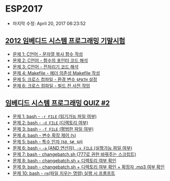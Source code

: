 <!-- Author: Jongmin Kim <jmkim@pukyong.ac.kr> -->
# ESP2017
- 마지막 수정: April 20, 2017 06:23:52

<!-- Notice:
    이 문서는 Markdown 문서입니다.

    Markdown reader (Chrome extension)
        - 다운로드 URL: https://chrome.google.com/webstore/detail/markdown-reader/gpoigdifkoadgajcincpilkjmejcaanc?utm_source=chrome-app-launcher-info-dialog
        - 설치 후 chrome://extensions/ 에서 "Allow access to file URLs"에 체크하세요.
        - 설치가 끝나면 Chrome으로 이 문서를 열어주세요.
-->

## [2012 임베디드 시스템 프로그래밍 기말시험]( https://github.com/kdzlvaids/esp2017/blob/master/md/2012%20%EC%9E%84%EB%B2%A0%EB%94%94%EB%93%9C%20%EC%8B%9C%EC%8A%A4%ED%85%9C%20%ED%94%84%EB%A1%9C%EA%B7%B8%EB%9E%98%EB%B0%8D%20%EA%B8%B0%EB%A7%90%EC%8B%9C%ED%97%98.md#2012-임베디드-시스템-프로그래밍-기말시험 )
- [문제 1: C언어 - 문자열 복사 함수 작성]( https://github.com/kdzlvaids/esp2017/blob/master/md/2012%20%EC%9E%84%EB%B2%A0%EB%94%94%EB%93%9C%20%EC%8B%9C%EC%8A%A4%ED%85%9C%20%ED%94%84%EB%A1%9C%EA%B7%B8%EB%9E%98%EB%B0%8D%20%EA%B8%B0%EB%A7%90%EC%8B%9C%ED%97%98.md#문제-1 )
- [문제 2: C언어 - 함수의 포인터 코드 해석]( https://github.com/kdzlvaids/esp2017/blob/master/md/2012%20%EC%9E%84%EB%B2%A0%EB%94%94%EB%93%9C%20%EC%8B%9C%EC%8A%A4%ED%85%9C%20%ED%94%84%EB%A1%9C%EA%B7%B8%EB%9E%98%EB%B0%8D%20%EA%B8%B0%EB%A7%90%EC%8B%9C%ED%97%98.md#문제-2 )
- [문제 3: C언어 - 전처리기 코드 해석]( https://github.com/kdzlvaids/esp2017/blob/master/md/2012%20%EC%9E%84%EB%B2%A0%EB%94%94%EB%93%9C%20%EC%8B%9C%EC%8A%A4%ED%85%9C%20%ED%94%84%EB%A1%9C%EA%B7%B8%EB%9E%98%EB%B0%8D%20%EA%B8%B0%EB%A7%90%EC%8B%9C%ED%97%98.md#문제-3 )
- [문제 4: Makefile - 헤더 의존성 Makefile 작성]( https://github.com/kdzlvaids/esp2017/blob/master/md/2012%20%EC%9E%84%EB%B2%A0%EB%94%94%EB%93%9C%20%EC%8B%9C%EC%8A%A4%ED%85%9C%20%ED%94%84%EB%A1%9C%EA%B7%B8%EB%9E%98%EB%B0%8D%20%EA%B8%B0%EB%A7%90%EC%8B%9C%ED%97%98.md#문제-4 )
- [문제 5: 크로스 컴파일 - 환경 변수 `$PATH` 설정]( https://github.com/kdzlvaids/esp2017/blob/master/md/2012%20%EC%9E%84%EB%B2%A0%EB%94%94%EB%93%9C%20%EC%8B%9C%EC%8A%A4%ED%85%9C%20%ED%94%84%EB%A1%9C%EA%B7%B8%EB%9E%98%EB%B0%8D%20%EA%B8%B0%EB%A7%90%EC%8B%9C%ED%97%98.md#문제-5 )
- [문제 6: 크로스 컴파일 - 빌드 전 사전 작업]( https://github.com/kdzlvaids/esp2017/blob/master/md/2012%20%EC%9E%84%EB%B2%A0%EB%94%94%EB%93%9C%20%EC%8B%9C%EC%8A%A4%ED%85%9C%20%ED%94%84%EB%A1%9C%EA%B7%B8%EB%9E%98%EB%B0%8D%20%EA%B8%B0%EB%A7%90%EC%8B%9C%ED%97%98.md#문제-6 )

## [임베디드 시스템 프로그래밍 QUIZ #2]( https://github.com/kdzlvaids/esp2017/blob/master/md/%EC%9E%84%EB%B2%A0%EB%94%94%EB%93%9C%20%EC%8B%9C%EC%8A%A4%ED%85%9C%20%ED%94%84%EB%A1%9C%EA%B7%B8%EB%9E%98%EB%B0%8D%20QUIZ%20%232.md#임베디드-시스템-프로그래밍-quiz-2 )
- [문제 1: bash - `-r FILE` (읽기가능 파일 여부)]( https://github.com/kdzlvaids/esp2017/blob/master/md/%EC%9E%84%EB%B2%A0%EB%94%94%EB%93%9C%20%EC%8B%9C%EC%8A%A4%ED%85%9C%20%ED%94%84%EB%A1%9C%EA%B7%B8%EB%9E%98%EB%B0%8D%20QUIZ%20%232.md#문제-1 )
- [문제 2: bash - `-d FILE` (디렉토리 여부)]( https://github.com/kdzlvaids/esp2017/blob/master/md/%EC%9E%84%EB%B2%A0%EB%94%94%EB%93%9C%20%EC%8B%9C%EC%8A%A4%ED%85%9C%20%ED%94%84%EB%A1%9C%EA%B7%B8%EB%9E%98%EB%B0%8D%20QUIZ%20%232.md#문제-2 )
- [문제 3: bash - `-f FILE` (평범한 파일 여부)]( https://github.com/kdzlvaids/esp2017/blob/master/md/%EC%9E%84%EB%B2%A0%EB%94%94%EB%93%9C%20%EC%8B%9C%EC%8A%A4%ED%85%9C%20%ED%94%84%EB%A1%9C%EA%B7%B8%EB%9E%98%EB%B0%8D%20QUIZ%20%232.md#문제-3 )
- [문제 4: bash - 변수 확장 제어 (`%`)]( https://github.com/kdzlvaids/esp2017/blob/master/md/%EC%9E%84%EB%B2%A0%EB%94%94%EB%93%9C%20%EC%8B%9C%EC%8A%A4%ED%85%9C%20%ED%94%84%EB%A1%9C%EA%B7%B8%EB%9E%98%EB%B0%8D%20QUIZ%20%232.md#문제-4 )
- [문제 5: bash - 특수 인자 (`$0`, `$#`, `$@`)]( https://github.com/kdzlvaids/esp2017/blob/master/md/%EC%9E%84%EB%B2%A0%EB%94%94%EB%93%9C%20%EC%8B%9C%EC%8A%A4%ED%85%9C%20%ED%94%84%EB%A1%9C%EA%B7%B8%EB%9E%98%EB%B0%8D%20QUIZ%20%232.md#문제-5 )
- [문제 6: bash - `-a` (AND 연산자), `-x FILE` (실행가능 파일 여부)]( https://github.com/kdzlvaids/esp2017/blob/master/md/%EC%9E%84%EB%B2%A0%EB%94%94%EB%93%9C%20%EC%8B%9C%EC%8A%A4%ED%85%9C%20%ED%94%84%EB%A1%9C%EA%B7%B8%EB%9E%98%EB%B0%8D%20QUIZ%20%232.md#문제-6 )
- [문제 7: bash - changebatch.sh (777로 권한 바꿔주는 스크립트)]( https://github.com/kdzlvaids/esp2017/blob/master/md/%EC%9E%84%EB%B2%A0%EB%94%94%EB%93%9C%20%EC%8B%9C%EC%8A%A4%ED%85%9C%20%ED%94%84%EB%A1%9C%EA%B7%B8%EB%9E%98%EB%B0%8D%20QUIZ%20%232.md#문제-7 )
- [문제 8: bash - changebatch.sh + 디렉토리 여부 확인]( https://github.com/kdzlvaids/esp2017/blob/master/md/%EC%9E%84%EB%B2%A0%EB%94%94%EB%93%9C%20%EC%8B%9C%EC%8A%A4%ED%85%9C%20%ED%94%84%EB%A1%9C%EA%B7%B8%EB%9E%98%EB%B0%8D%20QUIZ%20%232.md#문제-8 )
- [문제 9: bash - changebatch.sh + 디렉토리 여부 확인 + 확장자 .mp3 여부 확인]( https://github.com/kdzlvaids/esp2017/blob/master/md/%EC%9E%84%EB%B2%A0%EB%94%94%EB%93%9C%20%EC%8B%9C%EC%8A%A4%ED%85%9C%20%ED%94%84%EB%A1%9C%EA%B7%B8%EB%9E%98%EB%B0%8D%20QUIZ%20%232.md#문제-9 )
- [문제 10: bash - `rm`(파일 지우는 명령) 실행 시 프롬프트]( https://github.com/kdzlvaids/esp2017/blob/master/md/%EC%9E%84%EB%B2%A0%EB%94%94%EB%93%9C%20%EC%8B%9C%EC%8A%A4%ED%85%9C%20%ED%94%84%EB%A1%9C%EA%B7%B8%EB%9E%98%EB%B0%8D%20QUIZ%20%232.md#문제-10 )
